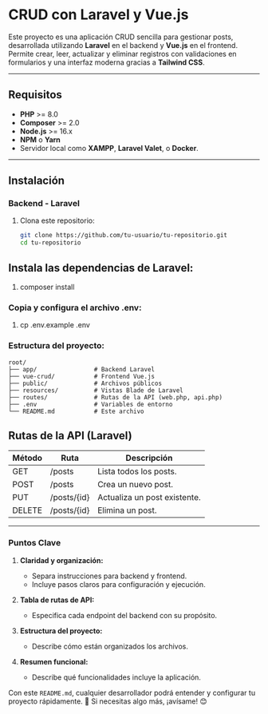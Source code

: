 # CRUD con Laravel y Vue.js

Este proyecto es una aplicación CRUD sencilla para gestionar posts, desarrollada utilizando **Laravel** en el backend y **Vue.js** en el frontend. Permite crear, leer, actualizar y eliminar registros con validaciones en formularios y una interfaz moderna gracias a **Tailwind CSS**.

---

## Requisitos

- **PHP** >= 8.0
- **Composer** >= 2.0
- **Node.js** >= 16.x
- **NPM** o **Yarn**
- Servidor local como **XAMPP**, **Laravel Valet**, o **Docker**.

---

## Instalación

### Backend - Laravel
1. Clona este repositorio:
   ```bash
   git clone https://github.com/tu-usuario/tu-repositorio.git
   cd tu-repositorio

## Instala las dependencias de Laravel:
1. composer install

### Copia y configura el archivo .env:
1. cp .env.example .env
### Estructura del proyecto:  
```
root/
├── app/                # Backend Laravel
├── vue-crud/           # Frontend Vue.js
├── public/             # Archivos públicos
├── resources/          # Vistas Blade de Laravel
├── routes/             # Rutas de la API (web.php, api.php)
├── .env                # Variables de entorno
└── README.md           # Este archivo
```

## Rutas de la API (Laravel)

| Método | Ruta         | Descripción                   |
|--------|--------------|-------------------------------|
| GET    | /posts       | Lista todos los posts.        |
| POST   | /posts       | Crea un nuevo post.           |
| PUT    | /posts/{id}  | Actualiza un post existente.  |
| DELETE | /posts/{id}  | Elimina un post.              |


---

### **Puntos Clave**
1. **Claridad y organización:** 
   - Separa instrucciones para backend y frontend.
   - Incluye pasos claros para configuración y ejecución.

2. **Tabla de rutas de API:** 
   - Especifica cada endpoint del backend con su propósito.

3. **Estructura del proyecto:** 
   - Describe cómo están organizados los archivos.

4. **Resumen funcional:**
   - Describe qué funcionalidades incluye la aplicación.

Con este `README.md`, cualquier desarrollador podrá entender y configurar tu proyecto rápidamente. 🚀 Si necesitas algo más, ¡avísame! 😊
